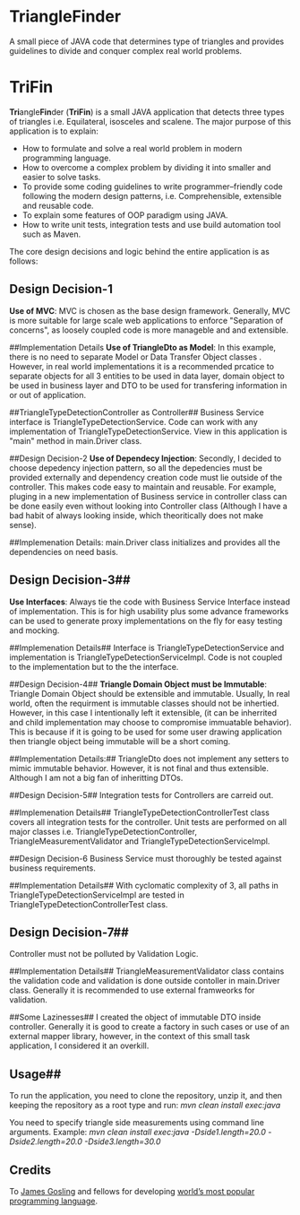 # **Tri**angle**Fin**der
A small piece of JAVA code that determines type of triangles and provides guidelines to divide and conquer complex real world problems.

# **TriFin**
 **Tri**angle**Fin**der (**TriFin**) is a small JAVA application that detects three types of triangles i.e.  Equilateral, isosceles and scalene.  The major purpose of this application is to explain: 

*	How to formulate and solve a real world problem in modern programming language.
*	How to overcome a complex problem by dividing it into smaller and easier to solve tasks. 
*	To provide some coding guidelines to write programmer–friendly code following the modern design patterns, i.e. Comprehensible, extensible and reusable code.
*	To explain some features of OOP paradigm using JAVA.
*	How to write unit tests, integration tests and use build automation tool such as Maven. 

The core design decisions and logic behind the entire application is as follows:

## Design Decision-1
**Use of MVC**: MVC is chosen as the base design framework. Generally, MVC is more suitable for large scale web applications to enforce "Separation of concerns", as loosely coupled code is more manageble and and extensible.


##Implementation Details
**Use of TriangleDto as Model**: In this example, there is no need to separate Model or Data Transfer Object classes . However, in real world implementations it is a recommended prcatice to separate objects for all 3 entities to be used in data layer, domain object to be used in business layer and DTO to be used for transfering information in or out of application.

##TriangleTypeDetectionController as Controller##
Business Service interface is TriangleTypeDetectionService. Code can work with any implementation of TriangleTypeDetectionService. View in this application is "main" method in main.Driver class.

##Design Decision-2
**Use of Dependecy Injection**: Secondly, I decided to choose depedency injection pattern, so all the depedencies must be provided externally and dependency creation code must lie outside of the controller. This makes code easy to maintain and reusable. For example, pluging in a new implementation of Business service in controller class can be done easily even without looking into Controller class (Although I have a bad habit of always looking inside, which theoritically does not make sense). 

##Implemenation Details:
main.Driver class initializes and provides all the dependencies on need basis. 

## Design Decision-3##
**Use Interfaces**: Always tie the code with Business Service Interface instead of implementation. This is for high usability plus some advance frameworks can be used to generate proxy implementations on the fly for easy testing and mocking. 

##Implemenation Details##
Interface is TriangleTypeDetectionService and implementation is TriangleTypeDetectionServiceImpl. Code is not coupled to the implementation but to the the interface.

##Design Decision-4##
**Triangle Domain Object must be Immutable**: Triangle Domain Object should be extensible and immutable. Usually, In real world, often the requirment is immutable classes should not be inhertied. However, in this case I intentionally left it extensible, (it can be inherrited and child implementation may choose to compromise immuatable behavior). This is because if it is going to be used for some user drawing application then triangle object being immutable will be a short coming.

##Implementation Details:##
TriangleDto does not implement any setters to mimic immutable behavior. However, it is not final and thus extensible. Although I am not a big fan of inheritting DTOs.

##Design Decision-5##
Integration tests for Controllers are carreid out. 

##Implemenation Details##
TriangleTypeDetectionControllerTest class covers all integration tests for the controller. Unit tests are performed on all major classes i.e. TriangleTypeDetectionController, TriangleMeasurementValidator and TriangleTypeDetectionServiceImpl. 

##Design Decision-6
Business Service must thoroughly be tested against business requirements.

##Implementation Details##
With cyclomatic complexity of 3, all paths in TriangleTypeDetectionServiceImpl are tested in TriangleTypeDetectionControllerTest class.

## Design Decision-7##
Controller must not be polluted by Validation Logic.

##Implementation Details##
TriangleMeasurementValidator class contains the validation code and validation is done outside contoller in main.Driver class. Generally it is recommended to use external framweorks for validation.

##Some Lazinesses##
I created the object of immutable DTO inside controller. Generally it is good to create a factory in such cases or use of an external mapper library, however, in the context of this small task application, I considered it an overkill.

## Usage##
To run the application, you need to clone the repository, unzip it, and then keeping the repository as a root type and run:  *mvn clean install exec:java*

You need to specify triangle side measurements using command line arguments. 
Example:   *mvn clean install exec:java -Dside1.length=20.0 -Dside2.length=20.0 -Dside3.length=30.0*


## Credits 
To [James Gosling]( https://www.linkedin.com/in/jamesgosling) and fellows for developing [world’s most popular programming language](http://www.tiobe.com/tiobe_index). 




